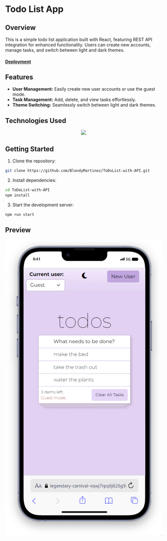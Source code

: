 <h1>Todo List App</h1>
<h2>Overview</h2>
This is a simple todo list application built with React, featuring REST API integration for enhanced functionality. Users can create new accounts, manage tasks, and switch between light and dark themes.
<h4><a href="https://to-do-list-with-api.vercel.app/">Deployment</a></h4>
<h2>Features</h2>
<ul>
  <li><b>User Management:</b> Easily create new user accounts or use the guest mode.</li>
  <li><b>Task Management:</b> Add, delete, and view tasks effortlessly.</li>
  <li><b>Theme Switching:</b> Seamlessly switch between light and dark themes.</li>
 
</ul>
<h2>Technologies Used</h2>
<p align="center">
  <a href="https://skillicons.dev">
    <img src="https://skillicons.dev/icons?i=html,css,js,bootstrap,react" />
  </a>
</p>
<h2>Getting Started</h2>

1. Clone the repository:

```bash
git clone https://github.com/BlondyMartinez/ToDoList-with-API.git
```
2. Install dependencies:

```bash
cd ToDoList-with-API
npm install
```
3. Start the development server:
```bash
npm run start
```

<h2>Preview</h2>
<div style="display: flex; justify-content: center;">
  <img src="preview.gif" alt="Your GIF alt text">
</div>
